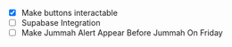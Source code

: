 - [x] Make buttons interactable
- [ ] Supabase Integration
- [ ] Make Jummah Alert Appear Before Jummah On Friday
